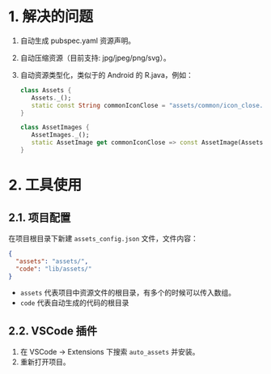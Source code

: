 # 1. 解决的问题

1. 自动生成 pubspec.yaml 资源声明。
2. 自动压缩资源（目前支持: jpg/jpeg/png/svg）。
3. 自动资源类型化，类似于的 Android 的 R.java，例如：

   ```dart
   class Assets {
      Assets._();
      static const String commonIconClose = "assets/common/icon_close.png";
   }

   class AssetImages {
      AssetImages._();
      static AssetImage get commonIconClose => const AssetImage(Assets.commonIconClose);
   }
   ```

# 2. 工具使用

## 2.1. 项目配置

在项目根目录下新建 `assets_config.json` 文件，文件内容：

```json
{
  "assets": "assets/",
  "code": "lib/assets/"
}
```

- `assets` 代表项目中资源文件的根目录，有多个的时候可以传入数组。
- `code` 代表自动生成的代码的根目录

## 2.2. VSCode 插件

1. 在 VSCode -> Extensions 下搜索 `auto_assets` 并安装。
2. 重新打开项目。
